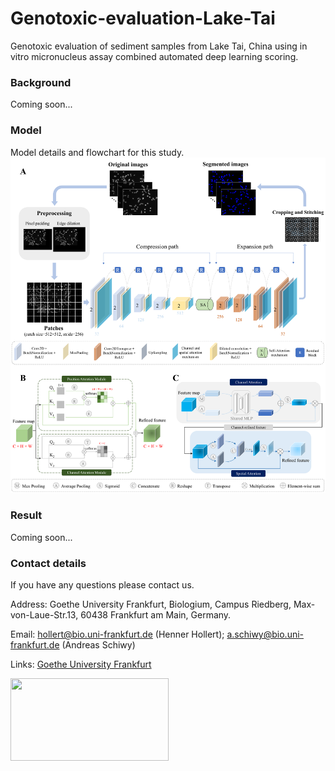 # Genotoxic-evaluation-Lake-Tai
Genotoxic evaluation of sediment samples from Lake Tai, China using in vitro micronucleus assay combined automated deep learning scoring.

### Background
Coming soon...

### Model
Model details and flowchart for this study.
<img src="https://github.com/Tianyu-Zhang0319/Genotoxic-evaluation-Lake-Tai/blob/main/Figures/Model.png"/>


### Result
Coming soon...

### Contact details
If you have any questions please contact us.

Address: Goethe University Frankfurt, Biologium, Campus Riedberg, Max-von-Laue-Str.13, 60438 Frankfurt am Main, Germany.

Email: hollert@bio.uni-frankfurt.de (Henner Hollert); a.schiwy@bio.uni-frankfurt.de (Andreas Schiwy)

Links: [Goethe University Frankfurt](https://www.goethe-university-frankfurt.de/en?legacy_request=1)

<img src="https://github.com/Tianyu-Zhang0319/Genotoxic-evaluation-Lake-Tai/blob/main/Figures/Goethe.png" width="253" height="132"/>
